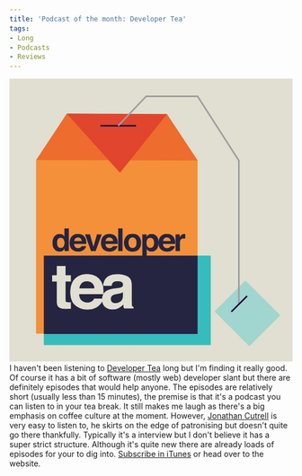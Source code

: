```yaml
---
title: 'Podcast of the month: Developer Tea'
tags:
- Long
- Podcasts
- Reviews
---
```


![](/images/static_52001c0be4b09bc7c9f838c9_52224ed3e4b0ba9919a3e0e1_558860dbe4b08c8c8a707516_1435001052796__img.jpg) 
I haven't been listening to 
[Developer Tea](https://developertea.com) long but I'm finding it really good. Of course it has a bit of software (mostly web) developer slant but there are definitely episodes that would help anyone. 
The episodes are relatively short (usually less than 15 minutes), the premise is that it's a podcast you can listen to in your tea break. It still makes me laugh as there's a big emphasis on coffee culture at the moment. However, 
[Jonathan Cutrell](https://twitter.com/jcutrell) is very easy to listen to, he skirts on the edge of patronising but doesn't quite go there thankfully. 
Typically it's a interview but I don't believe it has a super strict structure. Although it's quite new there are already loads of episodes for your to dig into. 
[Subscribe in iTunes](https://itunes.apple.com/us/podcast/developer-tea/id955596067?mt=2) or head over to the website.
